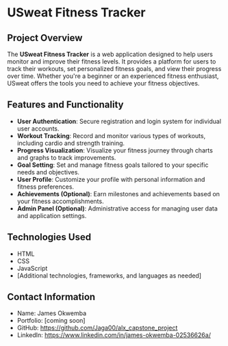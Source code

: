 # USweat Fitness Tracker

## Project Overview

The **USweat Fitness Tracker** is a web application designed to help users monitor and improve their fitness levels. It provides a platform for users to track their workouts, set personalized fitness goals, and view their progress over time. Whether you're a beginner or an experienced fitness enthusiast, USweat offers the tools you need to achieve your fitness objectives.

## Features and Functionality

- **User Authentication**: Secure registration and login system for individual user accounts.
- **Workout Tracking**: Record and monitor various types of workouts, including cardio and strength training.
- **Progress Visualization**: Visualize your fitness journey through charts and graphs to track improvements.
- **Goal Setting**: Set and manage fitness goals tailored to your specific needs and objectives.
- **User Profile**: Customize your profile with personal information and fitness preferences.
- **Achievements (Optional)**: Earn milestones and achievements based on your fitness accomplishments.
- **Admin Panel (Optional)**: Administrative access for managing user data and application settings.

## Technologies Used

- HTML
- CSS
- JavaScript
- [Additional technologies, frameworks, and languages as needed]


## Contact Information


- Name: James Okwemba
- Portfolio: [coming soon]
- GitHub: https://github.com/Jaga00/alx_capstone_project
- LinkedIn: https://www.linkedin.com/in/james-okwemba-02536626a/
